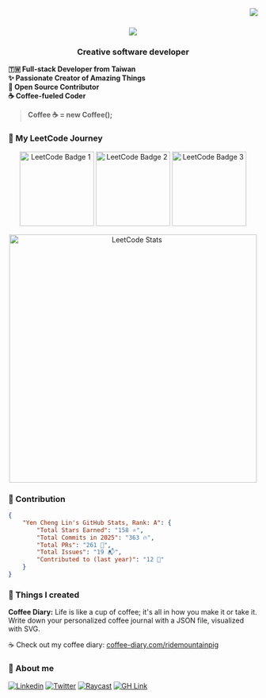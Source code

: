 <img align="right" src="https://visitor-badge.laobi.icu/badge?page_id=salesp07.salesp07" />

<h1 align="center">
    <img src="https://readme-typing-svg.herokuapp.com/?font=Righteous&size=35&center=true&vCenter=true&width=500&height=70&duration=4000&lines=Hi+There!+👋;+I'm+Tushar+!;" />
</h1>

<h3 align="center">Creative software developer</h3>

**🇹🇼 Full-stack Developer from Taiwan**<br/>
**✨ Passionate Creator of Amazing Things**<br/>
**🤝 Open Source Contributor**<br/>
**☕️ Coffee-fueled Coder**<br/>
> **Coffee ☕️ = new Coffee();**<br/>


### 🚀 My LeetCode Journey

<p align="center">
    <img src="![leetcode 200](https://github.com/user-attachments/assets/4b25a1e6-de7f-40a0-81a5-fcab8b634ff2)
" alt="LeetCode Badge 1" width="150"/>
    <img src="![leetcode 100](https://github.com/user-attachments/assets/c2758d93-bdbc-43c4-bfad-9ed43ec011e4)
" alt="LeetCode Badge 2" width="150"/>
    <img src="![leetcode 50](https://github.com/user-attachments/assets/20907040-065d-4aa1-913f-01d9b0e7ecd8)
" alt="LeetCode Badge 3" width="150"/>
</p>

<p align="center">
    <img src="![Screenshot (257)](https://github.com/user-attachments/assets/308e5d9b-c19b-4e8c-b50d-fcf4cdc2f79b)
" alt="LeetCode Stats" width="500"/>
</p>


### 💭 Contribution


```json
{
    "Yen Cheng Lin's GitHub Stats, Rank: A": {
        "Total Stars Earned": "158 ⭐️",
        "Total Commits in 2025": "363 🔥",
        "Total PRs": "261 🚀",
        "Total Issues": "19 📬",
        "Contributed to (last year)": "12 🤝"
    }
}
```
    

### 💭 Things I created

**Coffee Diary:** Life is like a cup of coffee; it's all in how you make it or take it. Write down your personalized coffee journal with a JSON file, visualized with SVG.

☕ Check out my coffee diary: [coffee-diary.com/ridemountainpig](https://www.coffee-diary.com/ridemountainpig)

### 💭 About me
[![Linkedin](/badges/LinkedIn.svg)](https://www.linkedin.com/in/%E5%BD%A5%E6%88%90-%E6%9E%97-22948823a/)
[![Twitter](/badges/Twitter.svg)](https://twitter.com/ridemountainpig)
[![Raycast](/badges/Raycast.svg)](https://www.raycast.com/ridemountainpig)
[![GH Link](/badges/GH-Link.svg)](https://gh-link.vercel.app/ridemountainpig)

<!--
<div align='left'>
  <samp>
    <a href=''>website</a> •
    <a href='https://www.linkedin.com/in/%E5%BD%A5%E6%88%90-%E6%9E%97-22948823a/'>linkedin</a> •
    <a href='https://twitter.com/ridemountainpig'>twitter</a> •
    <a href='https://www.raycast.com/ridemountainpig'>raycast</a> •
    <a href='https://gh-link.vercel.app/ridemountainpig'>gh-link</a>
  </samp>
</div>
-->
